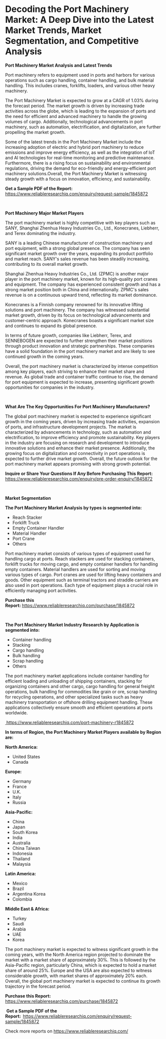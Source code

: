 <p><h1>Decoding the Port Machinery Market: A Deep Dive into the Latest Market Trends, Market Segmentation, and Competitive Analysis</h1></p><p><strong>Port Machinery Market Analysis and Latest Trends</strong></p>
<p><p>Port machinery refers to equipment used in ports and harbors for various operations such as cargo handling, container handling, and bulk material handling. This includes cranes, forklifts, loaders, and various other heavy machinery.</p><p>The Port Machinery Market is expected to grow at a CAGR of 1.03% during the forecast period. The market growth is driven by increasing trade activities across the globe, which is leading to the expansion of ports and the need for efficient and advanced machinery to handle the growing volumes of cargo. Additionally, technological advancements in port machinery, such as automation, electrification, and digitalization, are further propelling the market growth.</p><p>Some of the latest trends in the Port Machinery Market include the increasing adoption of electric and hybrid port machinery to reduce emissions and improve energy efficiency, as well as the integration of IoT and AI technologies for real-time monitoring and predictive maintenance. Furthermore, there is a rising focus on sustainability and environmental regulations, driving the demand for eco-friendly and energy-efficient port machinery solutions.Overall, the Port Machinery Market is witnessing steady growth with a focus on innovation, efficiency, and sustainability.</p></p>
<p><strong>Get a Sample PDF of the Report:&nbsp;</strong> <a href="https://www.reliableresearchiq.com/enquiry/request-sample/1845872">https://www.reliableresearchiq.com/enquiry/request-sample/1845872</a></p>
<p>&nbsp;</p>
<p><strong>Port Machinery Major Market Players</strong></p>
<p><p>The port machinery market is highly competitive with key players such as SANY, Shanghai Zhenhua Heavy Industries Co., Ltd., Konecranes, Liebherr, and Terex dominating the industry. </p><p>SANY is a leading Chinese manufacturer of construction machinery and port equipment, with a strong global presence. The company has seen significant market growth over the years, expanding its product portfolio and market reach. SANY's sales revenue has been steadily increasing, contributing to its overall market growth.</p><p>Shanghai Zhenhua Heavy Industries Co., Ltd. (ZPMC) is another major player in the port machinery market, known for its high-quality port cranes and equipment. The company has experienced consistent growth and has a strong market position both in China and internationally. ZPMC's sales revenue is on a continuous upward trend, reflecting its market dominance.</p><p>Konecranes is a Finnish company renowned for its innovative lifting solutions and port machinery. The company has witnessed substantial market growth, driven by its focus on technological advancements and customer-centric approach. Konecranes boasts a significant market size and continues to expand its global presence.</p><p>In terms of future growth, companies like Liebherr, Terex, and SENNEBOGEN are expected to further strengthen their market positions through product innovation and strategic partnerships. These companies have a solid foundation in the port machinery market and are likely to see continued growth in the coming years.</p><p>Overall, the port machinery market is characterized by intense competition among key players, each striving to enhance their market share and revenue. As global trade and container traffic continue to rise, the demand for port equipment is expected to increase, presenting significant growth opportunities for companies in the industry.</p></p>
<p>&nbsp;</p>
<p><strong>What Are The Key Opportunities For Port Machinery Manufacturers?</strong></p>
<p><p>The global port machinery market is expected to experience significant growth in the coming years, driven by increasing trade activities, expansion of ports, and infrastructure development projects. The market is characterized by advancements in technology, such as automation and electrification, to improve efficiency and promote sustainability. Key players in the industry are focusing on research and development to introduce innovative solutions and enhance their market presence. Additionally, the growing focus on digitalization and connectivity in port operations is expected to further drive market growth. Overall, the future outlook for the port machinery market appears promising with strong growth potential.</p></p>
<p><strong>Inquire or Share Your Questions If Any Before Purchasing This Report:</strong> <a href="https://www.reliableresearchiq.com/enquiry/pre-order-enquiry/1845872">https://www.reliableresearchiq.com/enquiry/pre-order-enquiry/1845872</a></p>
<p>&nbsp;</p>
<p><strong>Market Segmentation</strong></p>
<p><strong>The Port Machinery Market Analysis by types is segmented into:</strong></p>
<p><ul><li>Reach Stacker</li><li>Forklift Truck</li><li>Empty Container Handler</li><li>Material Handler</li><li>Port Crane</li><li>Others</li></ul></p>
<p><p>Port machinery market consists of various types of equipment used for handling cargo at ports. Reach stackers are used for stacking containers, forklift trucks for moving cargo, and empty container handlers for handling empty containers. Material handlers are used for sorting and moving various types of cargo. Port cranes are used for lifting heavy containers and goods. Other equipment such as terminal tractors and straddle carriers are also used in port operations. Each type of equipment plays a crucial role in efficiently managing port activities.</p></p>
<p><strong>Purchase this Report:&nbsp;</strong><a href="https://www.reliableresearchiq.com/purchase/1845872">https://www.reliableresearchiq.com/purchase/1845872</a></p>
<p>&nbsp;</p>
<p><strong>The Port Machinery Market Industry Research by Application is segmented into:</strong></p>
<p><ul><li>Container handling</li><li>Stacking</li><li>Cargo handling</li><li>Bulk handling</li><li>Scrap handling</li><li>Others</li></ul></p>
<p><p>The port machinery market applications include container handling for efficient loading and unloading of shipping containers, stacking for organizing containers and other cargo, cargo handling for general freight operations, bulk handling for commodities like grain or ore, scrap handling for recycling operations, and other specialized tasks such as heavy machinery transportation or offshore drilling equipment handling. These applications collectively ensure smooth and efficient operations at ports worldwide.</p></p>
<p><a href="https://www.reliableresearchiq.com/port-machinery-r1845872">&nbsp;https://www.reliableresearchiq.com/port-machinery-r1845872</a></p>
<p><strong>In terms of Region, the Port Machinery Market Players available by Region are:</strong></p>
<p>
    <p> <strong> North America: </strong>
        <ul>
            <li>United States</li>
            <li>Canada</li>
        </ul>
        </p> 
    <p> <strong> Europe: </strong>
        <ul>
            <li>Germany</li>
            <li>France</li>
            <li>U.K.</li>
            <li>Italy</li>
            <li>Russia</li>
        </ul>
        </p> 
    <p> <strong> Asia-Pacific: </strong>
        <ul>
            <li>China</li>
            <li>Japan</li>
            <li>South Korea</li>
            <li>India</li>
            <li>Australia</li>
            <li>China Taiwan</li>
            <li>Indonesia</li>
            <li>Thailand</li>
            <li>Malaysia</li>
        </ul>
        </p> 
    <p> <strong> Latin America: </strong>
        <ul>
            <li>Mexico</li>
            <li>Brazil</li>
            <li>Argentina Korea</li>
            <li>Colombia</li>
        </ul>
        </p> 
    <p> <strong> Middle East & Africa: </strong>
        <ul>
            <li>Turkey</li>
            <li>Saudi</li>
            <li>Arabia</li>
            <li>UAE</li>
            <li>Korea</li>
        </ul>
    </p>
    </p>
<p><p>The port machinery market is expected to witness significant growth in the coming years, with the North America region projected to dominate the market with a market share of approximately 30%. This is followed by the Asia-Pacific region, particularly China, which is expected to hold a market share of around 25%. Europe and the USA are also expected to witness considerable growth, with market shares of approximately 20% each. Overall, the global port machinery market is expected to continue its growth trajectory in the forecast period.</p></p>
<p><strong>Purchase this Report: </strong><a href="https://www.reliableresearchiq.com/purchase/1845872">https://www.reliableresearchiq.com/purchase/1845872</a></p>
<p>&nbsp;<strong>Get a Sample PDF of the Report:&nbsp;&nbsp;</strong><a href="https://www.reliableresearchiq.com/enquiry/request-sample/1845872">https://www.reliableresearchiq.com/enquiry/request-sample/1845872</a></p>
<p><strong></strong></p>
<p>Check more reports on <a href="https://www.reliableresearchiq.com/">https://www.reliableresearchiq.com/</a></p>